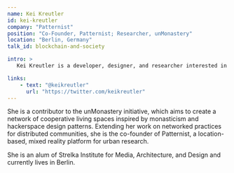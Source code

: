 ```yaml
---
name: Kei Kreutler
id: kei-kreutler
company: "Patternist"
position: "Co-Founder, Patternist; Researcher, unMonastery"
location: "Berlin, Germany"
talk_id: blockchain-and-society

intro: >
   Kei Kreutler is a developer, designer, and researcher interested in how cultural narratives of technologies shape their use, across such diverse fields as satellite observation and biotechnology.

links:
    - text: "@keikreutler"
      url: "https://twitter.com/keikreutler"
---
```


 She is a contributor to the unMonastery initiative, which aims to create a network of cooperative living spaces inspired by monasticism and hackerspace design patterns. Extending her work on networked practices for distributed communities, she is the co-founder of Patternist, a location-based, mixed reality platform for urban research.

 She is an alum of Strelka Institute for Media, Architecture, and Design and currently lives in Berlin.
